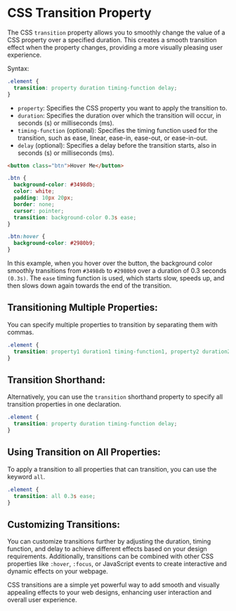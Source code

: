 # CSS Transition Property

The CSS `transition` property allows you to smoothly change the value of a CSS property over a specified duration. This creates a smooth transition effect when the property changes, providing a more visually pleasing user experience.

Syntax:

```css
.element {
  transition: property duration timing-function delay;
}
```

- `property`: Specifies the CSS property you want to apply the transition to.
- `duration`: Specifies the duration over which the transition will occur, in seconds (s) or milliseconds (ms).
- `timing-function` (optional): Specifies the timing function used for the transition, such as ease, linear, ease-in, ease-out, or ease-in-out.
- `delay` (optional): Specifies a delay before the transition starts, also in seconds (s) or milliseconds (ms).

```html
<button class="btn">Hover Me</button>
```

```css
.btn {
  background-color: #3498db;
  color: white;
  padding: 10px 20px;
  border: none;
  cursor: pointer;
  transition: background-color 0.3s ease;
}

.btn:hover {
  background-color: #2980b9;
}
```

In this example, when you hover over the button, the background color smoothly transitions from `#3498db` to `#2980b9` over a duration of 0.3 seconds `(0.3s)`. The `ease` timing function is used, which starts slow, speeds up, and then slows down again towards the end of the transition.

## Transitioning Multiple Properties:
You can specify multiple properties to transition by separating them with commas.

```css
.element {
  transition: property1 duration1 timing-function1, property2 duration2 timing-function2;
}
```

## Transition Shorthand:
Alternatively, you can use the `transition` shorthand property to specify all transition properties in one declaration.

```css
.element {
  transition: property duration timing-function delay;
}
```

## Using Transition on All Properties:
To apply a transition to all properties that can transition, you can use the keyword `all`.

```css
.element {
  transition: all 0.3s ease;
}
```

## Customizing Transitions:
You can customize transitions further by adjusting the duration, timing function, and delay to achieve different effects based on your design requirements. Additionally, transitions can be combined with other CSS properties like `:hover`, `:focus`, or JavaScript events to create interactive and dynamic effects on your webpage.

CSS transitions are a simple yet powerful way to add smooth and visually appealing effects to your web designs, enhancing user interaction and overall user experience.